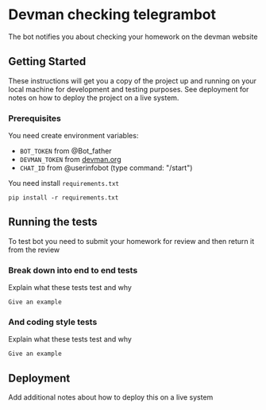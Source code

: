 # Devman checking telegrambot

The bot notifies you about checking your homework on the devman website

## Getting Started

These instructions will get you a copy of the project up and running on your local machine for development and testing purposes. See deployment for notes on how to deploy the project on a live system.

### Prerequisites

You need create environment variables:
- `BOT_TOKEN` from @Bot_father
- `DEVMAN_TOKEN` from [devman.org](https://devman.org)
- `CHAT_ID` from @userinfobot (type command: "/start")

You need install `requirements.txt`
```    
pip install -r requirements.txt

```

## Running the tests

To test bot you need to submit your homework for review and then return it from the review

### Break down into end to end tests

Explain what these tests test and why

```
Give an example
```

### And coding style tests

Explain what these tests test and why

```
Give an example
```

## Deployment

Add additional notes about how to deploy this on a live system
